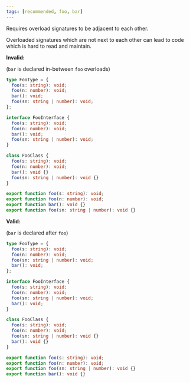 ```yaml
---
tags: [recommended, foo, bar]
---
```


Requires overload signatures to be adjacent to each other.

Overloaded signatures which are not next to each other can lead to code which is
hard to read and maintain.

**Invalid:**

(`bar` is declared in-between `foo` overloads)

```typescript
type FooType = {
  foo(s: string): void;
  foo(n: number): void;
  bar(): void;
  foo(sn: string | number): void;
};
```

```typescript
interface FooInterface {
  foo(s: string): void;
  foo(n: number): void;
  bar(): void;
  foo(sn: string | number): void;
}
```

```typescript
class FooClass {
  foo(s: string): void;
  foo(n: number): void;
  bar(): void {}
  foo(sn: string | number): void {}
}
```

```typescript
export function foo(s: string): void;
export function foo(n: number): void;
export function bar(): void {}
export function foo(sn: string | number): void {}
```

**Valid:**

(`bar` is declared after `foo`)

```typescript
type FooType = {
  foo(s: string): void;
  foo(n: number): void;
  foo(sn: string | number): void;
  bar(): void;
};
```

```typescript
interface FooInterface {
  foo(s: string): void;
  foo(n: number): void;
  foo(sn: string | number): void;
  bar(): void;
}
```

```typescript
class FooClass {
  foo(s: string): void;
  foo(n: number): void;
  foo(sn: string | number): void {}
  bar(): void {}
}
```

```typescript
export function foo(s: string): void;
export function foo(n: number): void;
export function foo(sn: string | number): void {}
export function bar(): void {}
```
